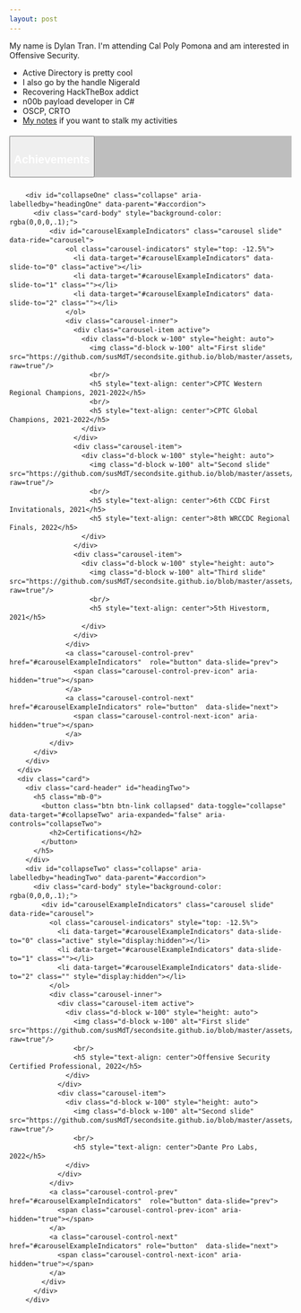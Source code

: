 ```yaml
---
layout: post
---
```

<head>
  <style> /*center text, make 3 columns of equal width, remove the white border this theme has by default*/
  th {text-align: center; border-bottom: 0px;}
  td {text-align: center; border-bottom: 0px;}
  .card{background-color: inherit}
  .btn-link{color:#FFFFFF}
  .btn-link:hover{color: #dad42b; text-decoration: underline;}
  .card-header{background-color: rgba(0,0,0,.25);}
  html  {height: 100%;}
  body {height: 100%;}
  </style>
  </head>
  
  My name is Dylan Tran. I'm attending Cal Poly Pomona and am interested in Offensive Security.
  
  - Active Directory is pretty cool
  - I also go by the handle Nigerald
  - Recovering HackTheBox addict
  - n00b payload developer in C#
  - OSCP, CRTO
  - [My notes](https://generated-cicada-b72.notion.site/Random-Personal-Notes-1d5d063dfc60430189ce2b77ae27c0db) if you want to stalk my activities 
  
  <div id="accordion">
      <div class="card">
        <div class="card-header" id="headingOne">
          <h5 class="mb-0">
            <button class="btn btn-link" data-toggle="collapse" data-target="#collapseOne" aria-expanded="true" aria-controls="collapseOne">
              <h2>Achievements</h2>
            </button>
          </h5>
        </div>
    
        <div id="collapseOne" class="collapse" aria-labelledby="headingOne" data-parent="#accordion">
          <div class="card-body" style="background-color: rgba(0,0,0,.1);">
              <div id="carouselExampleIndicators" class="carousel slide" data-ride="carousel">
                  <ol class="carousel-indicators" style="top: -12.5%">
                    <li data-target="#carouselExampleIndicators" data-slide-to="0" class="active"></li>
                    <li data-target="#carouselExampleIndicators" data-slide-to="1" class=""></li>
                    <li data-target="#carouselExampleIndicators" data-slide-to="2" class=""></li>
                  </ol>
                  <div class="carousel-inner">
                    <div class="carousel-item active">
                      <div class="d-block w-100" style="height: auto">
                        <img class="d-block w-100" alt="First slide" src="https://github.com/susMdT/secondsite.github.io/blob/master/assets/img/CPTC.png?raw=true"/>
                        <br/>
                        <h5 style="text-align: center">CPTC Western Regional Champions, 2021-2022</h5>
                        <br/>
                        <h5 style="text-align: center">CPTC Global Champions, 2021-2022</h5>
                      </div>
                    </div>
                    <div class="carousel-item">
                      <div class="d-block w-100" style="height: auto">
                        <img class="d-block w-100" alt="Second slide" src="https://github.com/susMdT/secondsite.github.io/blob/master/assets/img/CCDC.png?raw=true"/>
                        <br/>
                        <h5 style="text-align: center">6th CCDC First Invitationals, 2021</h5>
                        <h5 style="text-align: center">8th WRCCDC Regional Finals, 2022</h5>
                      </div>
                    </div>
                    <div class="carousel-item">
                      <div class="d-block w-100" style="height: auto">
                        <img class="d-block w-100" alt="Third slide" src="https://github.com/susMdT/secondsite.github.io/blob/master/assets/img/Hivestorm.png?raw=true"/>
                        <br/>
                        <h5 style="text-align: center">5th Hivestorm, 2021</h5>
                      </div>
                    </div>
                  </div>
                  <a class="carousel-control-prev" href="#carouselExampleIndicators"  role="button" data-slide="prev">
                    <span class="carousel-control-prev-icon" aria-hidden="true"></span>
                  </a>
                  <a class="carousel-control-next" href="#carouselExampleIndicators" role="button"  data-slide="next">
                    <span class="carousel-control-next-icon" aria-hidden="true"></span>
                  </a>
              </div>
          </div>
        </div>
      </div>
      <div class="card">
        <div class="card-header" id="headingTwo">
          <h5 class="mb-0">
            <button class="btn btn-link collapsed" data-toggle="collapse" data-target="#collapseTwo" aria-expanded="false" aria-controls="collapseTwo">
              <h2>Certifications</h2>
            </button>
          </h5>
        </div>
        <div id="collapseTwo" class="collapse" aria-labelledby="headingTwo" data-parent="#accordion">
          <div class="card-body" style="background-color: rgba(0,0,0,.1);">
            <div id="carouselExampleIndicators" class="carousel slide" data-ride="carousel">
              <ol class="carousel-indicators" style="top: -12.5%">
                <li data-target="#carouselExampleIndicators" data-slide-to="0" class="active" style="display:hidden"></li>
                <li data-target="#carouselExampleIndicators" data-slide-to="1" class=""></li>
                <li data-target="#carouselExampleIndicators" data-slide-to="2" class="" style="display:hidden"></li>
              </ol>
              <div class="carousel-inner">
                <div class="carousel-item active">
                  <div class="d-block w-100" style="height: auto">
                    <img class="d-block w-100" alt="First slide" src="https://github.com/susMdT/secondsite.github.io/blob/master/assets/img/oscp%20screenshot.PNG?raw=true"/>
                    <br/>
                    <h5 style="text-align: center">Offensive Security Certified Professional, 2022</h5>
                  </div>
                </div>
                <div class="carousel-item">
                  <div class="d-block w-100" style="height: auto">
                    <img class="d-block w-100" alt="Second slide" src="https://github.com/susMdT/secondsite.github.io/blob/master/assets/img/Dante.PNG?raw=true"/>
                    <br/>
                    <h5 style="text-align: center">Dante Pro Labs, 2022</h5>
                  </div>
                </div>  
              </div>
              <a class="carousel-control-prev" href="#carouselExampleIndicators"  role="button" data-slide="prev">
                <span class="carousel-control-prev-icon" aria-hidden="true"></span>
              </a>
              <a class="carousel-control-next" href="#carouselExampleIndicators" role="button"  data-slide="next">
                <span class="carousel-control-next-icon" aria-hidden="true"></span>
              </a>
            </div>
          </div>
        </div>
